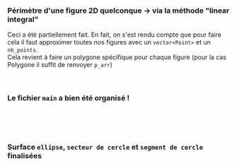 ### Périmètre d'une figure 2D quelconque -> via la méthode "linear integral"
Ceci a été partiellement fait. En fait, on s'est rendu compte que pour faire cela il faut approximer toutes nos figures avec un `vector<Point>` et un `nb_points`.
<br>
Cela revient à faire un polygone spécifique pour chaque figure (pour la cas Polygone il suffit de renvoyer `p_arr`)
<br>
<br>
<br>

### Le fichier `main` a bien été organisé !
<br>
<br>
<br>

### Surface `ellipse`, `secteur de cercle` et `segment de cercle` finalisées
<br>
<br>
<br>
